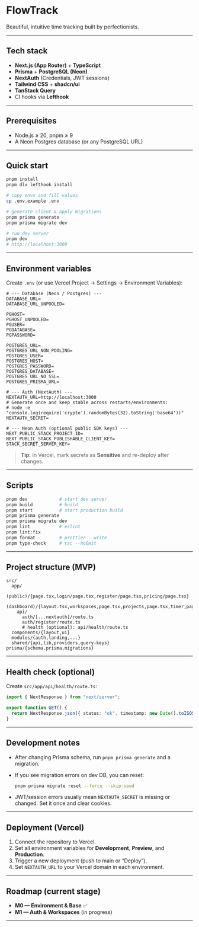 # FlowTrack

Beautiful, intuitive time tracking built by perfectionists.

---

## Tech stack

- **Next.js (App Router)** + **TypeScript**
- **Prisma** + **PostgreSQL (Neon)**
- **NextAuth** (Credentials, JWT sessions)
- **Tailwind CSS** + **shadcn/ui**
- **TanStack Query**
- CI hooks via **Lefthook**

---

## Prerequisites

- Node.js ≥ 20, pnpm ≥ 9
- A Neon Postgres database (or any PostgreSQL URL)

---

## Quick start

```bash
pnpm install
pnpm dlx lefthook install

# copy envs and fill values
cp .env.example .env

# generate client & apply migrations
pnpm prisma generate
pnpm prisma migrate dev

# run dev server
pnpm dev
# http://localhost:3000
```

---

## Environment variables

Create `.env` (or use Vercel Project → Settings → Environment Variables):

```env
# --- Database (Neon / Postgres) ---
DATABASE_URL=
DATABASE_URL_UNPOOLED=

PGHOST=
PGHOST_UNPOOLED=
PGUSER=
PGDATABASE=
PGPASSWORD=

POSTGRES_URL=
POSTGRES_URL_NON_POOLING=
POSTGRES_USER=
POSTGRES_HOST=
POSTGRES_PASSWORD=
POSTGRES_DATABASE=
POSTGRES_URL_NO_SSL=
POSTGRES_PRISMA_URL=

# --- Auth (NextAuth) ---
NEXTAUTH_URL=http://localhost:3000
# Generate once and keep stable across restarts/environments:
# node -e "console.log(require('crypto').randomBytes(32).toString('base64'))"
NEXTAUTH_SECRET=

# --- Neon Auth (optional public SDK keys) ---
NEXT_PUBLIC_STACK_PROJECT_ID=
NEXT_PUBLIC_STACK_PUBLISHABLE_CLIENT_KEY=
STACK_SECRET_SERVER_KEY=
```

> **Tip:** In Vercel, mark secrets as **Sensitive** and re-deploy after changes.

---

## Scripts

```bash
pnpm dev            # start dev server
pnpm build          # build
pnpm start          # start production build
pnpm prisma generate
pnpm prisma migrate dev
pnpm lint           # eslint
pnpm lint:fix
pnpm format         # prettier --write
pnpm type-check     # tsc --noEmit
```

---

## Project structure (MVP)

```
src/
  app/
    (public)/{page.tsx,login/page.tsx,register/page.tsx,pricing/page.tsx}
    (dashboard)/{layout.tsx,workspaces,page.tsx,projects,page.tsx,timer,page.tsx,analytics,page.tsx}
    api/
      auth/[...nextauth]/route.ts
      auth/register/route.ts
      # health (optional): api/health/route.ts
  components/{layout,ui}
  modules/{auth,landing,...}
  shared/{api,lib,providers,query-keys}
prisma/{schema.prisma,migrations}
```

---

## Health check (optional)

Create `src/app/api/health/route.ts`:

```ts
import { NextResponse } from "next/server";

export function GET() {
  return NextResponse.json({ status: "ok", timestamp: new Date().toISOString() });
}
```

---

## Development notes

- After changing Prisma schema, run `pnpm prisma generate` and a migration.
- If you see migration errors on dev DB, you can reset:

  ```bash
  pnpm prisma migrate reset --force --skip-seed
  ```

- JWT/session errors usually mean `NEXTAUTH_SECRET` is missing or changed. Set it once and clear cookies.

---

## Deployment (Vercel)

1. Connect the repository to Vercel.
2. Set all environment variables for **Development**, **Preview**, and **Production**.
3. Trigger a new deployment (push to main or “Deploy”).
4. Set `NEXTAUTH_URL` to your Vercel domain in each environment.

---

## Roadmap (current stage)

- **M0 — Environment & Base** ✅
- **M1 — Auth & Workspaces** (in progress)

---
